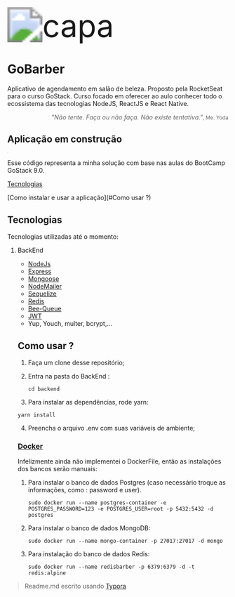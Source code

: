 



<img src="https://camo.githubusercontent.com/712ef434c5d04bbcf01454b418995435957670db/68747470733a2f2f73332e75732d656173742d322e616d617a6f6e6177732e636f6d2f676f6261726265722d696d672f6c6f676f2e737667" alt="capa" style="zoom:500%;" />

<h1>GoBarber</h1><p>Aplicativo de agendamento em salão de beleza. Proposto pela RocketSeat para o curso GoStack. Curso focado em oferecer ao aulo conhecer todo o ecossistema das tecnologias NodeJS, ReactJS e React Native. </p>



<div style="text-align:right;color:#666;"><i>"Não tente. Faça ou não faça. Não existe tentativa."</i><small>, Me. Yoda</small></div>

<h2 >Aplicação em construção</h2>

<img src="https://ajuda.alterdata.com.br/aec/files/32606088/32606496/1/1521643238907/em-construc%CC%A7a%CC%83o.png" style="zoom:10%;border-radius:5%" />

Esse código representa a minha solução com base nas aulas do BootCamp GoStack 9.0.

[Tecnologias](#Tecnologias)						

[Como instalar e usar a aplicação](#Como usar ?)	






## Tecnologias

Tecnologias utilizadas até o momento: 

1. BackEnd

   - [NodeJs](https://nodejs.org/en/)
   - [Express](https://expressjs.com/pt-br/)
   - [Mongoose](https://mongoosejs.com/)
   - [NodeMailer](https://nodemailer.com/about/)
   - [Sequelize](https://sequelize.org/)
   - [Redis](https://redis.io/)
   - [Bee-Queue](https://bee-queue.com/)
   - [JWT](https://jwt.io/)
   - Yup, Youch, multer, bcrypt,...

   ## Como usar ?

   1. Faça um clone desse repositório;

   2. Entra na pasta do BackEnd :

      ```shell
      cd backend
      ```

   3.  Para instalar as dependências, rode yarn:

      ```
      yarn install
      ```

   4. Preencha o arquivo .env com suas variáveis de ambiente;

   ### [Docker](https://www.docker.com/)

   

   Infelizmente ainda não implementei o DockerFile, então as instalações dos bancos serão manuais:

   1. Para instalar o banco de dados Postgres (caso necessário troque as informações, como : password e user). 

      ```shell
      sudo docker run --name postgres-container -e POSTGRES_PASSWORD=123 -e POSTGRES_USER=root -p 5432:5432 -d postgres
      ```

      

   2. Para instalar o banco de dados MongoDB:

      ```shell
      sudo docker run --name mongo-container -p 27017:27017 -d mongo
      ```

   3. Para instalação do banco de dados Redis:

      ```shell
      sudo docker run --name redisbarber -p 6379:6379 -d -t redis:alpine
      ```

      

   

> Readme.md escrito usando [Typora](https://typora.io/)